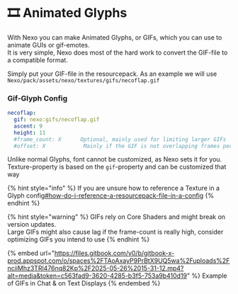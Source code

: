 # 🎞️ Animated Glyphs

With Nexo you can make Animated Glyphs, or GIFs, which you can use to animate GUIs or gif-emotes.\
It is very simple, Nexo does most of the hard work to convert the GIF-file to a compatible format.

Simply put your GIF-file in the resourcepack. As an example we will use `Nexo/pack/assets/nexo/textures/gifs/necoflap.gif`

### Gif-Glyph Config

```yaml
necoflap:
  gif: nexo:gifs/necoflap.gif
  ascent: 9
  height: 11
  #frame_count: X      Optional, mainly used for limiting larger GIFs
  #offset: X            Mainly if the GIF is not overlapping frames perfectly
```

Unlike normal Glyphs, font cannot be customized, as Nexo sets it for you.\
Texture-property is based on the `gif`-property and can be customized that way

{% hint style="info" %}
If you are unsure how to reference a Texture in a Glyph config[#how-do-i-reference-a-resourcepack-file-in-a-config](../../general-usage/faq.md#how-do-i-reference-a-resourcepack-file-in-a-config "mention")
{% endhint %}

{% hint style="warning" %}
GIFs rely on Core Shaders and might break on version updates.\
Large GIFs might also cause lag if the frame-count is really high, consider optimizing GIFs you intend to use
{% endhint %}

{% embed url="https://files.gitbook.com/v0/b/gitbook-x-prod.appspot.com/o/spaces%2FTAoAxayP9PrBtX9UQ5wa%2Fuploads%2FnciiMhz3TRl476nq82Kp%2F2025-05-26%2015-31-12.mp4?alt=media&token=c563fad9-3620-4285-b3f5-753a9b410d19" %}
Example of GIFs in Chat & on Text Displays
{% endembed %}
